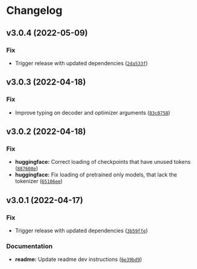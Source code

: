 # Changelog

<!--next-version-placeholder-->

## v3.0.4 (2022-05-09)
### Fix
* Trigger release with updated dependencies ([`2da533f`](https://github.com/scart97/thunder-speech/commit/2da533fd9874dcfb7d106f4f82e18d9396f86c00))

## v3.0.3 (2022-04-18)
### Fix
* Improve typing on decoder and optimizer arguments ([`83c0758`](https://github.com/scart97/thunder-speech/commit/83c075897f7c38f92653e941860f40e8eb3d1e88))

## v3.0.2 (2022-04-18)
### Fix
* **huggingface:** Correct loading of checkpoints that have unused tokens ([`887608e`](https://github.com/scart97/thunder-speech/commit/887608e7f41ef47d71429ddb9211cbc4eb69d581))
* **huggingface:** Fix loading of pretrained only models, that lack the tokenizer ([`65106ee`](https://github.com/scart97/thunder-speech/commit/65106eea7dd6a4dc7c4f13b6a6d74567835b306e))

## v3.0.1 (2022-04-17)
### Fix
* Trigger release with updated dependencies ([`3b59ffe`](https://github.com/scart97/thunder-speech/commit/3b59ffe446183ccefb8229eebaca77a4e5e098df))

### Documentation
* **readme:** Update readme dev instructions ([`6e39bd9`](https://github.com/scart97/thunder-speech/commit/6e39bd9d99d61f7ec0a07fd39b732b7b17593c8e))
